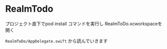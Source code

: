 # RealmTodo
プロジェクト直下でpod install コマンドを実行し RealmToDo.xcworkspaceを開く

``RealmToDo/AppDelegate.swift`` から読んでいきます
